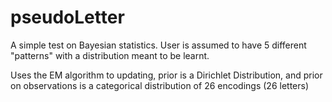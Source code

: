 # pseudoLetter

A simple test on Bayesian statistics. User is assumed to have 5 different "patterns" with a distribution meant to be learnt.

Uses the EM algorithm to updating, prior is a Dirichlet Distribution, and prior on observations is a categorical distribution of 26 encodings (26 letters)
